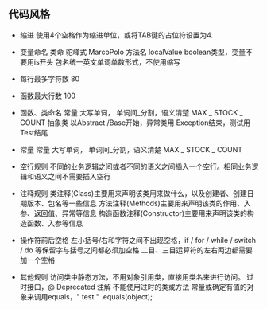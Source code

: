 ## 代码风格

- 缩进
使用4个空格作为缩进单位，或将TAB键的占位符设置为4.


- 变量命名
类命 驼峰式 MarcoPolo
方法名 localValue
boolean类型，变量不要用is开头
包名统一英文单词单数形式，不使用缩写

- 每行最多字符数
80


- 函数最大行数
 100
- 函数、类命名
 常量 大写单词， 单词间_分割，语义清楚 MAX _ STOCK _ COUNT
 抽象类 以Abstract /Base开始，异常类用 Exception结束，测试用Test结尾
- 常量
 常量 大写单词， 单词间_分割，语义清楚 MAX _ STOCK _ COUNT
- 空行规则
不同的业务逻辑之间或者不同的语义之间插入一个空行。相同业务逻辑和语义之间不需要插入空行
- 注释规则
类注释(Class)主要用来声明该类用来做什么，以及创建者、创建日期版本、包名等一些信息
方法注释(Methods)主要用来声明该类的作用、入参、返回值、异常等信息
构造函数注释(Constructor)主要用来声明该类的构造函数、入参等信息
- 操作符前后空格
左小括号/右和字符之间不出现空格，if / for / while / switch / do 等保留字与括号之间都必须加空格
二目、三目运算符的左右两边都需要加一个空格
- 其他规则
访问类中静态方法，不用对象引用类，直接用类名来进行访问。
过时接口，@ Deprecated 注解
不能使用过时的类或方法
常量或确定有值的对象来调用equals，" test " .equals(object);




